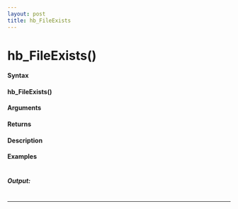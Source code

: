 ```yaml
---
layout: post
title: hb_FileExists
---
```


# hb_FileExists()


#### Syntax

#### hb_FileExists()

#### Arguments

#### Returns

#### Description

#### Examples

```

```

##### Output:

```

```

---